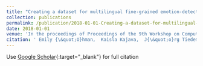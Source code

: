 ```yaml
---
title: "Creating a dataset for multilingual fine-grained emotion-detection using gamification-based annotation"
collection: publications
permalink: /publication/2018-01-01-Creating-a-dataset-for-multilingual-fine-grained-emotion-detection-using-gamification-based-annotation
date: 2018-01-01
venue: 'In the proceedings of Proceedings of the 9th Workshop on Computational Approaches to Subjectivity, Sentiment and Social Media Analysis at EMNLP 2018'
citation: ' Emily {\&quot;O}hman,  Kaisla Kajava,  J{\&quot;o}rg Tiedemann,  Timo Honkela, &quot;Creating a dataset for multilingual fine-grained emotion-detection using gamification-based annotation.&quot; In the proceedings of Proceedings of the 9th Workshop on Computational Approaches to Subjectivity, Sentiment and Social Media Analysis at EMNLP 2018, 2018.'
---
```

Use [Google Scholar](https://scholar.google.com/scholar?q=Creating+a+dataset+for+multilingual+fine+grained+emotion+detection+using+gamification+based+annotation){:target="_blank"} for full citation